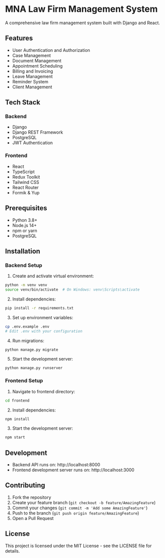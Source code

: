 # MNA Law Firm Management System

A comprehensive law firm management system built with Django and React.

## Features

- User Authentication and Authorization
- Case Management
- Document Management
- Appointment Scheduling
- Billing and Invoicing
- Leave Management
- Reminder System
- Client Management

## Tech Stack

### Backend
- Django
- Django REST Framework
- PostgreSQL
- JWT Authentication

### Frontend
- React
- TypeScript
- Redux Toolkit
- Tailwind CSS
- React Router
- Formik & Yup

## Prerequisites

- Python 3.8+
- Node.js 14+
- npm or yarn
- PostgreSQL

## Installation

### Backend Setup

1. Create and activate virtual environment:
```bash
python -m venv venv
source venv/bin/activate  # On Windows: venv\Scripts\activate
```

2. Install dependencies:
```bash
pip install -r requirements.txt
```

3. Set up environment variables:
```bash
cp .env.example .env
# Edit .env with your configuration
```

4. Run migrations:
```bash
python manage.py migrate
```

5. Start the development server:
```bash
python manage.py runserver
```

### Frontend Setup

1. Navigate to frontend directory:
```bash
cd frontend
```

2. Install dependencies:
```bash
npm install
```

3. Start the development server:
```bash
npm start
```

## Development

- Backend API runs on: http://localhost:8000
- Frontend development server runs on: http://localhost:3000

## Contributing

1. Fork the repository
2. Create your feature branch (`git checkout -b feature/AmazingFeature`)
3. Commit your changes (`git commit -m 'Add some AmazingFeature'`)
4. Push to the branch (`git push origin feature/AmazingFeature`)
5. Open a Pull Request

## License

This project is licensed under the MIT License - see the LICENSE file for details. 